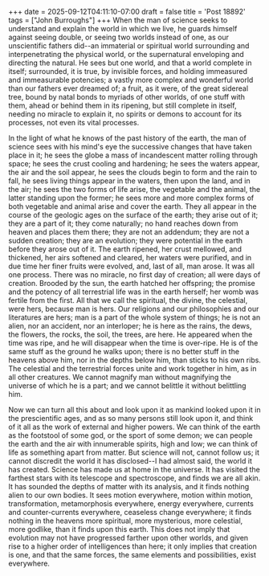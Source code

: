 +++
date = 2025-09-12T04:11:10-07:00
draft = false
title = 'Post 18892'
tags = ["John Burroughs"]
+++
When the man of science seeks to understand and explain the world in which we live, he guards himself against seeing double, or seeing two worlds instead of one, as our unscientific fathers did--an immaterial or spiritual world surrounding and interpenetrating the physical world, or the supernatural enveloping and directing the natural. He sees but one world, and that a world complete in itself; surrounded, it is true, by invisible forces, and holding immeasured and immeasurable potencies; a vastly more complex and wonderful world than our fathers ever dreamed of; a fruit, as it were, of the great sidereal tree, bound by natal bonds to myriads of other worlds, of one stuff with them, ahead or behind them in its ripening, but still complete in itself, needing no miracle to explain it, no spirits or demons to account for its processes, not even its vital processes.

In the light of what he knows of the past history of the earth, the man of science sees with his mind's eye the successive changes that have taken place in it; he sees the globe a mass of incandescent matter rolling through space; he sees the crust cooling and hardening; he sees the waters appear, the air and the soil appear, he sees the clouds begin to form and the rain to fall, he sees living things appear in the waters, then upon the land, and in the air; he sees the two forms of life arise, the vegetable and the animal, the latter standing upon the former; he sees more and more complex forms of both vegetable and animal arise and cover the earth. They all appear in the course of the geologic ages on the surface of the earth; they arise out of it; they are a part of it; they come naturally; no hand reaches down from heaven and places them there; they are not an addendum; they are not a sudden creation; they are an evolution; they were potential in the earth before they arose out of it. The earth ripened, her crust mellowed, and thickened, her airs softened and cleared, her waters were purified, and in due time her finer fruits were evolved, and, last of all, man arose. It was all one process. There was no miracle, no first day of creation; all were days of creation. Brooded by the sun, the earth hatched her offspring; the promise and the potency of all terrestrial life was in the earth herself; her womb was fertile from the first. All that we call the spiritual, the divine, the celestial, were hers, because man is hers. Our religions and our philosophies and our literatures are hers; man is a part of the whole system of things; he is not an alien, nor an accident, nor an interloper; he is here as the rains, the dews, the flowers, the rocks, the soil, the trees, are here. He appeared when the time was ripe, and he will disappear when the time is over-ripe. He is of the same stuff as the ground he walks upon; there is no better stuff in the heavens above him, nor in the depths below him, than sticks to his own ribs. The celestial and the terrestrial forces unite and work together in him, as in all other creatures. We cannot magnify man without magnifying the universe of which he is a part; and we cannot belittle it without belittling him.

Now we can turn all this about and look upon it as mankind looked upon it in the prescientific ages, and as so many persons still look upon it, and think of it all as the work of external and higher powers. We can think of the earth as the footstool of some god, or the sport of some demon; we can people the earth and the air with innumerable spirits, high and low; we can think of life as something apart from matter. But science will not, cannot follow us; it cannot discredit the world it has disclosed--I had almost said, the world it has created. Science has made us at home in the universe. It has visited the farthest stars with its telescope and spectroscope, and finds we are all akin. It has sounded the depths of matter with its analysis, and it finds nothing alien to our own bodies. It sees motion everywhere, motion within motion, transformation, metamorphosis everywhere, energy everywhere, currents and counter-currents everywhere, ceaseless change everywhere; it finds nothing in the heavens more spiritual, more mysterious, more celestial, more godlike, than it finds upon this earth. This does not imply that evolution may not have progressed farther upon other worlds, and given rise to a higher order of intelligences than here; it only implies that creation is one, and that the same forces, the same elements and possibilities, exist everywhere.
